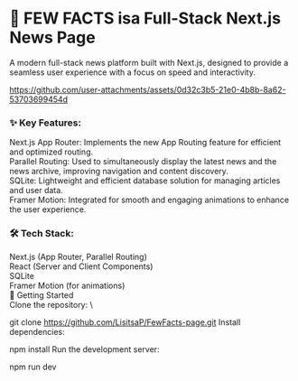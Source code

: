 

# 📰 FEW FACTS isa Full-Stack Next.js News Page
A modern full-stack news platform built with Next.js, designed to provide a seamless user experience with a focus on speed and interactivity.

https://github.com/user-attachments/assets/0d32c3b5-21e0-4b8b-8a62-53703699454d

### ✨ Key Features:
Next.js App Router: Implements the new App Routing feature for efficient and optimized routing. \
Parallel Routing: Used to simultaneously display the latest news and the news archive, improving navigation and content discovery. \
SQLite: Lightweight and efficient database solution for managing articles and user data.\
Framer Motion: Integrated for smooth and engaging animations to enhance the user experience. 

### 🛠 Tech Stack:
Next.js (App Router, Parallel Routing) \
React (Server and Client Components) \
SQLite \
Framer Motion (for animations) \
🚀 Getting Started \
Clone the repository: \

git clone https://github.com/LisitsaP/FewFacts-page.git
Install dependencies:

npm install
Run the development server:

npm run dev